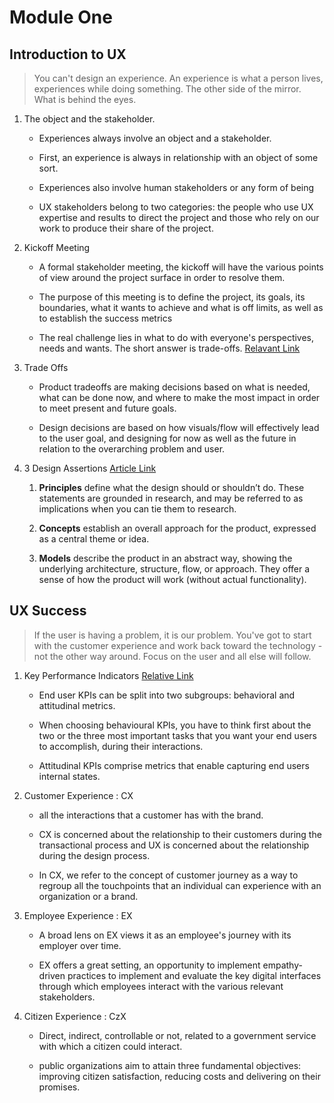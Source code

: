 # Module One

## Introduction to UX

> You can't design an experience.
> An experience is what a person lives, experiences while doing something. The other side of the mirror. What is behind the eyes.

1. The object and the stakeholder.

   - Experiences always involve an object and a stakeholder.

   - First, an experience is always in relationship with an object of some sort.

   - Experiences also involve human stakeholders or any form of being

   - UX stakeholders belong to two categories: the people who use UX expertise and results to direct the project and those who rely on our work
     to produce their share of the project.

2. Kickoff Meeting

   - A formal stakeholder meeting, the kickoff will have the various points of view
     around the project surface in order to resolve them.

   - The purpose of this meeting is to define the project, its goals, its boundaries,
     what it wants to achieve and what is off limits, as well as to establish the success metrics

   - The real challenge lies in what to do with everyone's perspectives, needs and wants. The short answer is trade-offs. [Relavant Link](https://uxplanet.org/making-tradeoffs-as-a-ux-designer-d867fdf2cf8e)

3. Trade Offs

   - Product tradeoffs are making decisions based on what is needed, what can be done now, and where to make the most impact in order to meet present and future goals.

   - Design decisions are based on how visuals/flow will effectively lead to the user goal, and designing for now as well as the future in relation to the overarching problem and user.

4. 3 Design Assertions [Article Link](https://alistapart.com/article/practical-design-discovery/)

   1. <b>Principles</b> define what the design should or shouldn’t do. These statements are grounded in research, and may be referred to as implications when you can tie them to research.

   2. <b>Concepts</b> establish an overall approach for the product, expressed as a central theme or idea.

   3. <b>Models</b> describe the product in an abstract way, showing the underlying architecture, structure, flow, or approach. They offer a sense of how the product will work (without actual functionality).

## UX Success

> If the user is having a problem, it is our problem. You've got to start with the customer experience and work
> back toward the technology - not the other way around.
> Focus on the user and all else will follow.

1. Key Performance Indicators [Relative Link](https://kristinzibell.medium.com/choose-the-right-ux-metrics-to-show-business-impact-7aafc5f33beb)

   - End user KPIs can be split into two subgroups:
     behavioral and attitudinal metrics.

   - When choosing behavioural KPIs,
     you have to think first about the two or the three most important tasks
     that you want your end users to accomplish, during their interactions.

   - Attitudinal KPIs comprise metrics that enable capturing end users internal states.

2. Customer Experience : CX

   - all the interactions that a customer
     has with the brand.

   - CX is concerned about the relationship to their customers during
     the transactional process and UX is concerned about the relationship
     during the design process.

   - In CX, we refer to the concept of customer journey as a way to regroup
     all the touchpoints that an individual can experience with an organization
     or a brand.

3. Employee Experience : EX

   - A broad lens on EX views it as an employee's
     journey with its employer over time.

   - EX offers a great setting, an opportunity to implement empathy-driven
     practices to implement and evaluate the key digital interfaces through which employees
     interact with the various relevant stakeholders.

4. Citizen Experience : CzX

   - Direct, indirect, controllable or not, related to a government service
     with which a citizen could interact.

   - public organizations aim to attain three fundamental objectives:
     improving citizen satisfaction, reducing costs and delivering on their promises.
